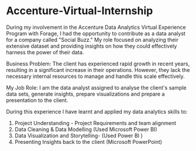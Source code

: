 # Accenture-Virtual-Internship
During my involvement in the Accenture Data Analytics Virtual Experience Program with Forage, I had the opportunity to contribute as a data analyst for a company called "Social Buzz." My role focused on analyzing their extensive dataset and providing insights on how they could effectively harness the power of their data.

Business Problem: The client has experienced rapid growth in recent years, resulting in a significant increase in their operations. However, they lack the necessary internal resources to manage and handle this scale effectively. 

My Job Role: I am the data analyst assigned to analyse the client's sample data sets, generate insights, prepare visualizations and prepare a presentation to the client.

During this experience I have learnt and applied my data analytics skills to:
1. Project Understanding - Project Requirements and team alignment
2. Data Cleaning & Data Modelling (Used Microsoft Power BI)
3. Data Visualization and Storytelling- (Used Power BI )
4. Presenting Insights back to the client (Microsoft PowerPoint)

